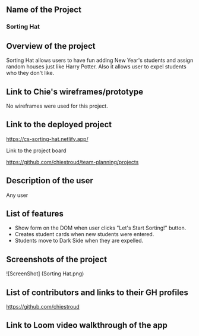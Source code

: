 ## Name of the Project
### Sorting Hat

## Overview of the project
Sorting Hat allows users to have fun adding New Year's students and assign random houses just like Harry Potter. Also it allows user to expel students who they don't like.

## Link to Chie's wireframes/prototype
No wireframes were used for this project.

## Link to the deployed project

<https://cs-sorting-hat.netlify.app/>

Link to the project board

<https://github.com/chiestroud/team-planning/projects>

## Description of the user
Any user

## List of features
* Show form on the DOM when user clicks "Let's Start Sorting!" button.
* Creates student cards when new students were entered.
* Students move to Dark Side when they are expelled.

## Screenshots of the project
![ScreenShot] (Sorting Hat.png)

## List of contributors and links to their GH profiles
<https://github.com/chiestroud>

## Link to Loom video walkthrough of the app
